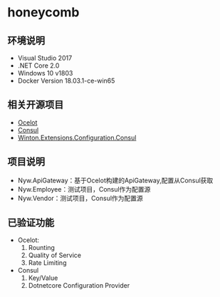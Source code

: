 # honeycomb

## 环境说明
- Visual Studio 2017
- .NET Core 2.0
- Windows 10 v1803
- Docker Version 18.03.1-ce-win65 

## 相关开源项目
- [Ocelot](https://github.com/ThreeMammals/Ocelot)
- [Consul](https://github.com/hashicorp/consul)
- [Winton.Extensions.Configuration.Consul](https://github.com/wintoncode/Winton.Extensions.Configuration.Consul)

## 项目说明
- Nyw.ApiGateway：基于Ocelot构建的ApiGateway,配置从Consul获取
- Nyw.Employee：测试项目，Consul作为配置源
- Nyw.Vendor：测试项目，Consul作为配置源

## 已验证功能
- Ocelot:
  1. Rounting 
  1. Quality of Service
  1. Rate Limiting
- Consul
  1. Key/Value
  1. Dotnetcore Configuration Provider